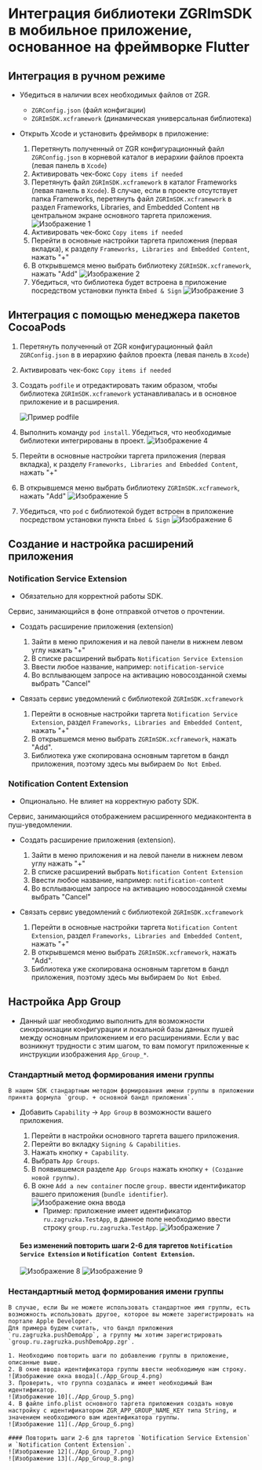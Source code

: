 # Интеграция библиотеки ZGRImSDK в мобильное приложение, основанное на фреймворке Flutter


## Интеграция в ручном режиме

* Убедиться в наличии всех необходимых файлов от ZGR.
    * `ZGRConfig.json` (файл конфигации)
    * `ZGRImSDK.xcframework` (динамическая универсальная библиотека)
    
* Открыть Xcode и установить фреймворк в приложение: 
    1. Перетянуть полученный от ZGR конфигурационный файл `ZGRConfig.json` в корневой каталог в иерархии файлов проекта (левая панель в `Xcode`)
    2. Активировать чек-бокс `Copy items if needed`
    3. Перетянуть файл `ZGRImSDK.xcframework` в каталог Frameworks (левая панель в `Xcode`). В случае, если в проекте отсутствует папка Frameworks, перетянуть файл `ZGRImSDK.xcframework` в раздел Frameworks, Libraries, and Embedded Content нв центральном экране основного таргета приложения.
    ![Изображение 1](./fl_4.png)
    4. Активировать чек-бокс `Copy items if needed`
    5. Перейти в основные настройки таргета приложения (первая вкладка), к разделу `Frameworks, Libraries and Embedded Content`, нажать "+"
    6. В открывшемся меню выбрать библиотеку `ZGRImSDK.xcframework`, нажать "Add"
    ![Изображение 2](./fl_12.png)
    7. Убедиться, что библиотека будет встроена в приложение посредством установки пункта `Embed & Sign`
    ![Изображение 3](./fl_5.png)


## Интеграция c помощью менеджера пакетов CocoaPods

1. Перетянуть полученный от ZGR конфигурационный файл `ZGRConfig.json` в  в иерархию файлов проекта (левая панель в `Xcode`)
2. Активировать чек-бокс `Copy items if needed`
3. Создать `podfile` и отредактировать таким образом, чтобы библиотека `ZGRImSDK.xcframework` устанавливалась и в основное 
приложение и в расширения.

    ![Пример podfile](./fl_11_1.png)
    
4. Выполнить команду `pod install`. Убедиться, что необходимые библиотеки интегрированы в проект.
    ![Изображение 4](./fl_11.png)
    
5. Перейти в основные настройки таргета приложения (первая вкладка), к разделу `Frameworks, Libraries and Embedded Content`, нажать "+"
6. В открывшемся меню выбрать библиотеку `ZGRImSDK.xcframework`, нажать "Add"
    ![Изображение 5](./fl_12.png)
7. Убедиться, что `pod` c библиотекой будет встроен в приложение посредством установки пункта `Embed & Sign`
    ![Изображение 6](./fl_5.png)
    

## Создание и настройка расширений приложения

### Notification Service Extension
* Обязательно для корректной работы SDK.

Сервис, занимающийся в фоне отправкой отчетов о прочтении.

* Создать расширение приложения (extension)
    1. Зайти в меню приложения и на левой панели в нижнем левом углу нажать "+"
    2. В списке расширений выбрать `Notification Service Extension`
    3. Ввести любое название, например:  `notification-service`
    3. Во всплывающем запросе на активацию новосозданной схемы выбрать "Cancel"

* Связать сервис уведомлений с библиотекой `ZGRImSDK.xcframework`
    1. Перейти в основные настройки таргета  `Notification Service Extension`, раздел `Frameworks, Libraries and Embedded Content`, нажать "+"
    2. В открывшемся меню выбрать  `ZGRImSDK.xcframework`, нажать "Add".
    3. Библиотека уже скопирована основным таргетом в бандл приложения, поэтому здесь мы выбираем `Do Not Embed`.
    

### Notification Content Extension

* Опционально. Не влияет на корректную работу SDK.

Сервис, занимающийся отображением расширенного медиаконтента в пуш-уведомлении.

* Создать расширение приложения (extension).
    1. Зайти в меню приложения и на левой панели в нижнем левом углу нажать "+"
    2. В списке расширений выбрать `Notification Content Extension`
    3. Ввести любое название, например:  `notification-content`
    3. Во всплывающем запросе на активацию новосозданной схемы выбрать "Cancel"

* Связать сервис уведомлений с библиотекой `ZGRImSDK.xcframework`
    1. Перейти в основные настройки таргета  `Notification Content Extension`, раздел `Frameworks, Libraries and Embedded Content`, нажать "+"
    2. В открывшемся меню выбрать  `ZGRImSDK.xcframework`, нажать "Add".
    3. Библиотека уже скопирована основным таргетом в бандл приложения, поэтому здесь мы выбираем `Do Not Embed`.
    

## Настройка App Group

* Данный шаг необходимо выполнить для возможности синхронизации конфигурации и локальной базы данных пушей между основным приложением и его расширениями. Если у вас возникнут трудности с этим шагом, то вам помогут приложенные к инструкции изображения `App_Group_*`.

### Стандартный метод формирования имени группы
    В нашем SDK стандартным методом формирования имени группы в приложении принята формула `group. + основной бандл приложения`.

* Добавить `Сapability` -> `App Group` в возможности вашего приложения.
    1. Перейти в настройки основного таргета вашего приложения.
    2. Перейти во вкладку `Signing & Capabilities`.
    3. Нажать кнопку `+ Capability`.
    4. Выбрать `App Groups`.
    5. В появившемся разделе `App Groups` нажать кнопку `+ (Создание новой группы)`.
    6. В окне `Add a new container` после `group.` ввести идентификатор вашего приложения (`bundle identifier`).
        ![Изображение окна ввода](./App_Group.png)
        - Пример: приложение имеет идентификатор `ru.zagruzka.TestApp`, в данное поле необходимо ввести строку `group.ru.zagruzka.TestApp`.
        ![Изображение 7](./App_Group_1.png)
    
        
  #### Без изменений повторить шаги 2-6 для таргетов `Notification Service Extension` и `Notification Content Extension`.
    ![Изображение 8](./App_Group_2.png)
    ![Изображение 9](./App_Group_3.png)

    
### Нестандартный метод формирования имени группы
    В случае, если Вы не можете использовать стандартное имя группы, есть возможность использовать другое, которое вы можете зарегистрировать на портале Apple Developer.
    Для примера будем считать, что бандл приложения `ru.zagruzka.pushDemoApp`, а группу мы хотим зарегистрировать `group.ru.zagruzka.pushDemoApp.zgr`.
    
    1. Необходимо повторить шаги по добавлению группы в приложение, описанные выше. 
    2. В окне ввода идентификатора группы ввести необходимую нам строку.
    ![Изображение окна ввода](./App_Group_4.png)
    3. Проверить, что группа создалась и имеет необходимый Вам идентификатор.
    ![Изображение 10](./App_Group_5.png)
    4. В файле info.plist основного таргета приложения создать новую настройку с идентификатором ZGR_APP_GROUP_NAME_KEY типа String, и значением необходимого вам идентификатора группы.
    ![Изображение 11](./App_Group_6.png)
    
    #### Повторить шаги 2-6 для таргетов `Notification Service Extension` и `Notification Content Extension`.
    ![Изображение 12](./App_Group_7.png)
    ![Изображение 13](./App_Group_8.png)
